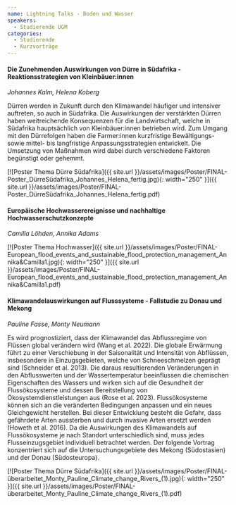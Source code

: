 ```yaml
---
name: Lightning Talks - Boden und Wasser
speakers:
  - Studierende UGM
categories:
  - Studierende
  - Kurzvorträge
---
```


#### Die Zunehmenden Auswirkungen von Dürre in Südafrika - Reaktionsstrategien von Kleinbäuer:innen
*Johannes Kalm, Helena Koberg*

Dürren werden in Zukunft durch den Klimawandel häufiger und intensiver auftreten, so auch in Südafrika. Die Auswirkungen der verstärkten Dürren haben weitreichende Konsequenzen für die Landwirtschaft, welche in Südafrika hauptsächlich von Kleinbäuer:innen betrieben wird. Zum Umgang mit den Dürrefolgen haben die Farmer:innen kurzfristige Bewältigungs- sowie mittel- bis langfristige Anpassungsstrategien entwickelt. Die Umsetzung von Maßnahmen wird dabei durch verschiedene Faktoren begünstigt oder gehemmt. 

[![Poster Thema Dürre Südafrika]({{ site.url }}/assets/images/Poster/FINAL-Poster_DürreSüdafrika_Johannes_Helena_fertig.jpg){: width="250" }]({{ site.url }}/assets/images/Poster/FINAL-Poster_DürreSüdafrika_Johannes_Helena_fertig.pdf)


#### Europäische Hochwasserereignisse und nachhaltige Hochwasserschutzkonzepte
*Camilla Löhden, Annika Adams*

[![Poster Thema Hochwasser]({{ site.url }}/assets/images/Poster/FINAL-European_flood_events_and_sustainable_flood_protection_management_Annika&Camilla1.jpg){: width="250" }]({{ site.url }}/assets/images/Poster/FINAL-European_flood_events_and_sustainable_flood_protection_management_Annika&Camilla1.pdf)



#### Klimawandelauswirkungen auf Flusssysteme - Fallstudie zu Donau und Mekong
*Pauline Fasse, Monty Neumann*

Es wird prognostiziert, dass der Klimawandel das Abflussregime von Flüssen global verändern wird (Wang et al. 2022). Die globale Erwärmung führt zu einer Verschiebung in der Saisonalität und Intensität von Abflüssen, insbesondere in Einzugsgebieten, welche von Schneeschmelzen geprägt sind (Schneider et al. 2013). Die daraus resultierenden Veränderungen in den Abflusswerten und der Wassertemperatur beeinflussen die chemischen Eigenschaften des Wassers und wirken sich auf die Gesundheit der Flussökosysteme und dessen Bereitstellung von Ökosystemdienstleistungen aus (Rose et al. 2023). Flussökosysteme können sich an die veränderten Bedingungen anpassen und ein neues Gleichgewicht herstellen. Bei dieser Entwicklung besteht die Gefahr, dass gefährdete Arten aussterben und durch invasive Arten ersetzt werden (Howeth et al. 2016). Da die Auswirkungen des Klimawandels auf Flussökosysteme je nach Standort unterschiedlich sind, muss jedes Flusseinzugsgebiet individuell betrachtet werden. Der folgende Vortrag konzentriert sich auf die Untersuchungsgebiete des Mekong (Südostasien) und der Donau (Südosteuropa).

[![Poster Thema Dürre Südafrika]({{ site.url }}/assets/images/Poster/FINAL-überarbeitet_Monty_Pauline_Climate_change_Rivers_(1).jpg){: width="250" }]({{ site.url }}/assets/images/Poster/FINAL-überarbeitet_Monty_Pauline_Climate_change_Rivers_(1).pdf)
